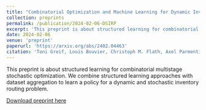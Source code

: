 ```yaml
---
title: "Combinatorial Optimization and Machine Learning for Dynamic Inventory Routing"
collection: preprints
permalink: /publication/2024-02-06-DSIRP
excerpt: 'This preprint is about structured learning for combinatorial multistage stochastic optimization.'
date: 2024-02-06
venue: 'preprint'
paperurl: 'https://arxiv.org/abs/2402.04463'
citation: 'Toni Greif, Louis Bouvier, Christoph M. Flath, Axel Parmentier, Sonja U. K. Rohmer, Thibaut Vidal, "Combinatorial Optimization and Machine Learning for Dynamic Inventory Routing"'
---
```


This preprint is about structured learning for combinatorial multistage stochastic optimization. We combine structured learning approaches with dataset aggregation to learn a policy for a dynamic and stochastic inventory routing problem.

[Download preprint here](https://arxiv.org/pdf/2402.04463)
